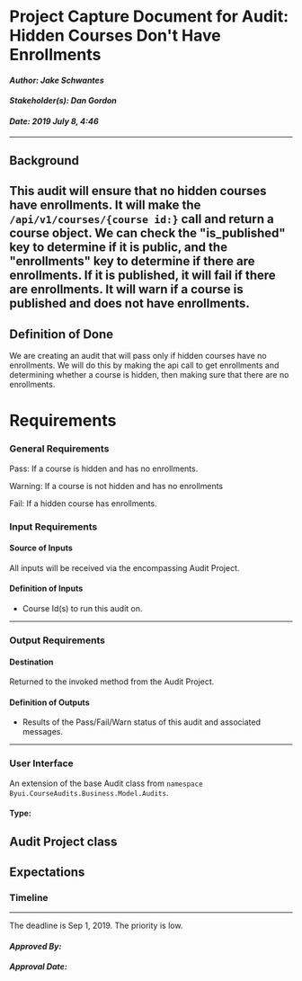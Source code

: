 # Project Capture Document for Audit: Hidden Courses Don't Have Enrollments
#### *Author: Jake Schwantes*
#### *Stakeholder(s): Dan Gordon*
#### *Date: 2019 July 8, 4:46*

---

## Background

This audit will ensure that no hidden courses have enrollments. It will make the `/api/v1/courses/{course id:}` call and return a course object. We can check the "is_published" key to determine if it is public, and the "enrollments" key to determine if there are enrollments. If it is published, it will fail if there are enrollments. It will warn if a course is published and does not have enrollments.
-----

## Definition of Done

We are creating an audit that will pass only if hidden courses have no enrollments. We will do this by making the api call to get enrollments and determining whether a course is hidden, then making sure that there are no enrollments.
# Requirements
### General Requirements
<!-- What counts as pass/fail/warn? -->
Pass: If a course is hidden and has no enrollments.

Warning: If a course is not hidden and has no enrollments

Fail: If a hidden course has enrollments.
### Input Requirements
#### Source of Inputs
All inputs will be received via the encompassing Audit Project.
#### Definition of Inputs
<!-- TBD: do not fill out just yet -->
- Course Id(s) to run this audit on.
---
### Output Requirements
#### Destination
Returned to the invoked method from the Audit Project.
#### Definition of Outputs
<!-- TBD: do not fill out just yet -->
- Results of the Pass/Fail/Warn status of this audit and associated messages.
---
### User Interface
An extension of the base Audit class from `namespace Byui.CourseAudits.Business.Model.Audits`.
#### Type:
Audit Project class
-----
## Expectations
### Timeline
<!-- What is the deadline? 2019 Sep 1? -->
<!-- What priority is this audit? -->
-----
The deadline is Sep 1, 2019.
The priority is low.
#### *Approved By:* 
#### *Approval Date:*
